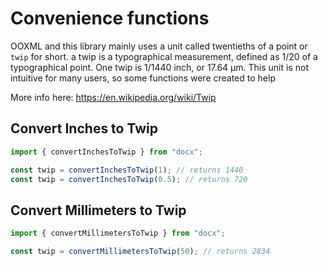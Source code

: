 # Convenience functions

OOXML and this library mainly uses a unit called twentieths of a point or `twip` for short. a twip is a typographical measurement, defined as 1/20 of a typographical point. One twip is 1/1440 inch, or 17.64 μm. This unit is not intuitive for many users, so some functions were created to help

More info here: https://en.wikipedia.org/wiki/Twip

## Convert Inches to Twip

```ts
import { convertInchesToTwip } from "docx";

const twip = convertInchesToTwip(1); // returns 1440
const twip = convertInchesToTwip(0.5); // returns 720
```

## Convert Millimeters to Twip

```ts
import { convertMillimetersToTwip } from "docx";

const twip = convertMillimetersToTwip(50); // returns 2834
```
